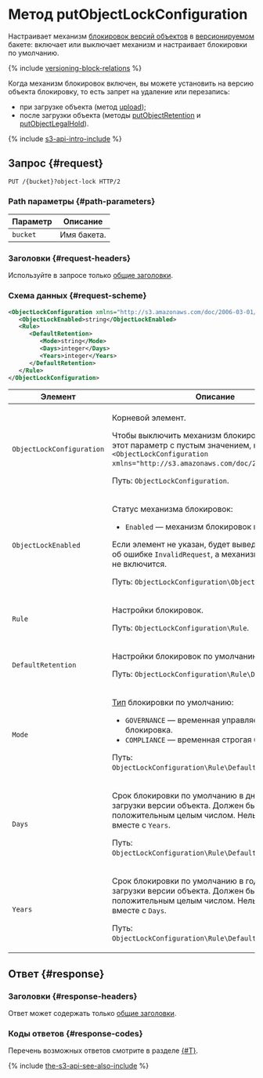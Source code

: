 # Метод putObjectLockConfiguration

Настраивает механизм [блокировок версий объектов](../../../concepts/object-lock.md) в [версионируемом](../../../concepts/versioning.md) бакете: включает или выключает механизм и настраивает блокировки по умолчанию.

{% include [versioning-block-relations](../../../../_includes/storage/versioning-block-relations.md) %}

Когда механизм блокировок включен, вы можете установить на версию объекта блокировку, то есть запрет на удаление или перезапись:

* при загрузке объекта (метод [upload](../object/upload.md));
* после загрузки объекта (методы [putObjectRetention](../object/putobjectretention.md) и [putObjectLegalHold](../object/putobjectlegalhold.md)).

{% include [s3-api-intro-include](../../../../_includes/storage/s3-api-intro-include.md) %}

## Запрос {#request}

```http
PUT /{bucket}?object-lock HTTP/2
```

### Path параметры {#path-parameters}

Параметр | Описание
----- | -----
`bucket` | Имя бакета.


### Заголовки {#request-headers}
Используйте в запросе только [общие заголовки](../common-request-headers.md).


### Схема данных {#request-scheme}

```xml
<ObjectLockConfiguration xmlns="http://s3.amazonaws.com/doc/2006-03-01/">
   <ObjectLockEnabled>string</ObjectLockEnabled>
   <Rule>
      <DefaultRetention>
         <Mode>string</Mode>
         <Days>integer</Days>
         <Years>integer</Years>
      </DefaultRetention>
   </Rule>
</ObjectLockConfiguration>
```

Элемент | Описание
----- | -----
`ObjectLockConfiguration` | <p>Корневой элемент.</p><p>Чтобы выключить механизм блокировок, передайте этот параметр с пустым значением, например `<ObjectLockConfiguration xmlns="http://s3.amazonaws.com/doc/2006-03-01/" />`.</p><p>Путь: `ObjectLockConfiguration`.</p>
`ObjectLockEnabled` | <p>Статус механизма блокировок:</p><ul><li>`Enabled` — механизм блокировок включен.</li></ul><p>Если элемент не указан, будет выведено сообщение об ошибке `InvalidRequest`, а механизм блокировок не включится.</p><p>Путь: `ObjectLockConfiguration\ObjectLockEnabled`.</p>
`Rule` | <p>Настройки блокировок.</p><p>Путь: `ObjectLockConfiguration\Rule`.</p>
`DefaultRetention` | <p>Настройки блокировок по умолчанию.</p><p>Путь: `ObjectLockConfiguration\Rule\DefaultRetention`.</p>
`Mode` | <p>[Тип](../../../concepts/object-lock.md#types) блокировки по умолчанию:</p><ul><li>`GOVERNANCE` — временная управляемая блокировка.</li><li>`COMPLIANCE` — временная строгая блокировка.</li></ul><p>Путь: `ObjectLockConfiguration\Rule\DefaultRetention\Mode`.</p>
`Days` | <p>Срок блокировки по умолчанию в днях от момента загрузки версии объекта. Должен быть положительным целым числом. Нельзя указывать вместе с `Years`.</p><p>Путь: `ObjectLockConfiguration\Rule\DefaultRetention\Days`.</p>
`Years` | <p>Срок блокировки по умолчанию в годах от момента загрузки версии объекта. Должен быть положительным целым числом. Нельзя указывать вместе с `Days`.</p><p>Путь: `ObjectLockConfiguration\Rule\DefaultRetention\Years`.</p>

## Ответ {#response}

### Заголовки {#response-headers}

Ответ может содержать только [общие заголовки](../common-response-headers.md).

### Коды ответов {#response-codes}

Перечень возможных ответов смотрите в разделе [{#T}](../response-codes.md).

{% include [the-s3-api-see-also-include](../../../../_includes/storage/the-s3-api-see-also-include.md) %}